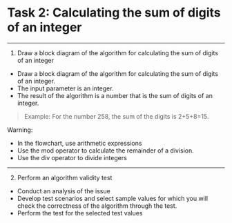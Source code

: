 # Task 2: Calculating the sum of digits of an integer

---

1. Draw a block diagram of the algorithm for calculating the sum of digits of an integer
* Draw a block diagram of the algorithm for calculating the sum of digits of an integer.
* The input parameter is an integer.
* The result of the algorithm is a number that is the sum of digits of an integer.


> Example:
> For the number 258, the sum of the digits is 2+5+8=15.

Warning:
* In the flowchart, use arithmetic expressions
* Use the mod operator to calculate the remainder of a division.
* Use the div operator to divide integers

---

2. Perform an algorithm validity test
* Conduct an analysis of the issue
* Develop test scenarios and select sample values for which you will check the
correctness of the algorithm through the test.
* Perform the test for the selected test values
